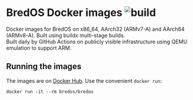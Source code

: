 # BredOS Docker images ![build](https://github.com/BredOS/BredOS-Docker/workflows/build/badge.svg)

Docker images for BredOS on x86_64, AArch32 (ARMv7-A) and AArch64 (ARMv8-A). Built using buildx multi-stage builds.<br />
Built daily by GitHub Actions on publicly visible infrastructure using QEMU emulation to support ARM.<br />

## Running the images

The images are on [Docker Hub](https://hub.docker.com/bill88t/bredos). Use the convenient `docker run`:

    docker run -it --rm bredos/bredos
